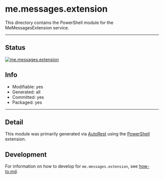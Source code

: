 <!-- region Generated -->
# me.messages.extension
This directory contains the PowerShell module for the MeMessagesExtension service.

---
## Status
[![me.messages.extension](https://img.shields.io/powershellgallery/v/me.messages.extension.svg?style=flat-square&label=me.messages.extension "me.messages.extension")](https://www.powershellgallery.com/packages/me.messages.extension/)

## Info
- Modifiable: yes
- Generated: all
- Committed: yes
- Packaged: yes

---
## Detail
This module was primarily generated via [AutoRest](https://github.com/Azure/autorest) using the [PowerShell](https://github.com/Azure/autorest.powershell) extension.

## Development
For information on how to develop for `me.messages.extension`, see [how-to.md](how-to.md).
<!-- endregion -->
